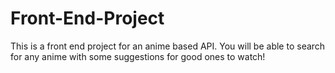 # Front-End-Project
This is a front end project for an anime based API. You will be able to search for any anime with some suggestions for good ones to watch!
